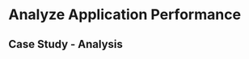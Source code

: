 Analyze Application Performance
===============================

Case Study - Analysis
---------------------
